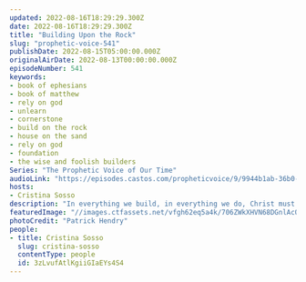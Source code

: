 ```yaml
---
updated: 2022-08-16T18:29:29.300Z
date: 2022-08-16T18:29:29.300Z
title: "Building Upon the Rock"
slug: "prophetic-voice-541"
publishDate: 2022-08-15T05:00:00.000Z
originalAirDate: 2022-08-13T00:00:00.000Z
episodeNumber: 541
keywords:
- book of ephesians
- book of matthew
- rely on god
- unlearn
- cornerstone
- build on the rock
- house on the sand
- rely on god
- foundation
- the wise and foolish builders
Series: "The Prophetic Voice of Our Time"
audioLink: "https://episodes.castos.com/propheticvoice/9/9944b1ab-36b0-4bd2-abfb-6122b915f05a/08-13-14-22-The-Prophetic-Voice-of-our-Time-mixdown-.mp3"
hosts:
- Cristina Sosso
description: "In everything we build, in everything we do, Christ must be the chief cornerstone. If the foundation of something is bad, no matter how much time and resources you have put into it, the whole structure is at risk; If it has the wrong foundation, it is ultimately done in vain and will perish. Ask God what it is that you have built on the sand, and start those things over, with God as the foundation. We must build on the rock."
featuredImage: "//images.ctfassets.net/vfgh62eq5a4k/706ZWkXHVN68DGnlAcQeYe/1461b24be4d100b61260df7f2a000452/patrick-hendry-jd0hS7Vhn_A-unsplash__1_.jpg"
photoCredit: "Patrick Hendry"
people:
- title: Cristina Sosso
  slug: cristina-sosso
  contentType: people
  id: 3zLvufAtlKgiiGIaEYs4S4
---
```

